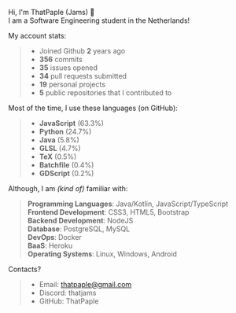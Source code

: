 Hi, I'm ThatPaple (Jams) 👋   
I am a Software Engineering student in the Netherlands!   

My account stats:
>   - Joined Github **2** years ago
>   - **356** commits
>   - **35** issues opened
>   - **34** pull requests submitted
>   - **19** personal projects
>   - **5** public repositories that I contributed to


Most of the time, I use these languages (on GitHub):
>    - **JavaScript** (63.3%)
>    - **Python** (24.7%)
>    - **Java** (5.8%)
>    - **GLSL** (4.7%)
>    - **TeX** (0.5%)
>    - **Batchfile** (0.4%)
>    - **GDScript** (0.2%)

Although, I am _(kind of)_ familiar with:
>    **Programming Languages**: Java/Kotlin, JavaScript/TypeScript   
>    **Frontend Development**: CSS3, HTML5,  Bootstrap   
>    **Backend Development**: NodeJS   
>    **Database**: PostgreSQL, MySQL   
>    **DevOps**: Docker   
>    **BaaS**: Heroku   
>    **Operating Systems**: Linux, Windows, Android

Contacts?
> - Email: thatpaple@gmail.com
> - Discord: thatjams
> - GitHub: ThatPaple
